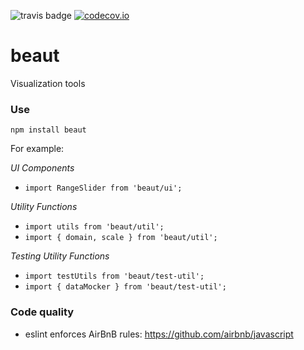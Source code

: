 ![travis badge](https://travis-ci.org/ihmeuw/beaut.svg) [![codecov.io](https://codecov.io/github/ihmeuw/beaut/coverage.svg?branch=master)](https://codecov.io/github/ihmeuw/beaut?branch=master)

# beaut
Visualization tools

### Use
`npm install beaut`

For example:

*UI Components*
- `import RangeSlider from 'beaut/ui';`

*Utility Functions*
- `import utils from 'beaut/util';`
- `import { domain, scale } from 'beaut/util';`

*Testing Utility Functions*
- `import testUtils from 'beaut/test-util';`
- `import { dataMocker } from 'beaut/test-util';`

### Code quality
  - eslint enforces AirBnB rules: https://github.com/airbnb/javascript